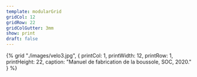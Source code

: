 ```yaml
---
template: modularGrid
gridCol: 12
gridRow: 22
gridColGutter: 3mm
show: print
draft: false
---
```



{% grid "./images/velo3.jpg", {
printCol: 1,
printWidth: 12,
printRow: 1,
printHeight: 22,
caption: "Manuel de fabrication de la boussole, SOC, 2020."
} %}